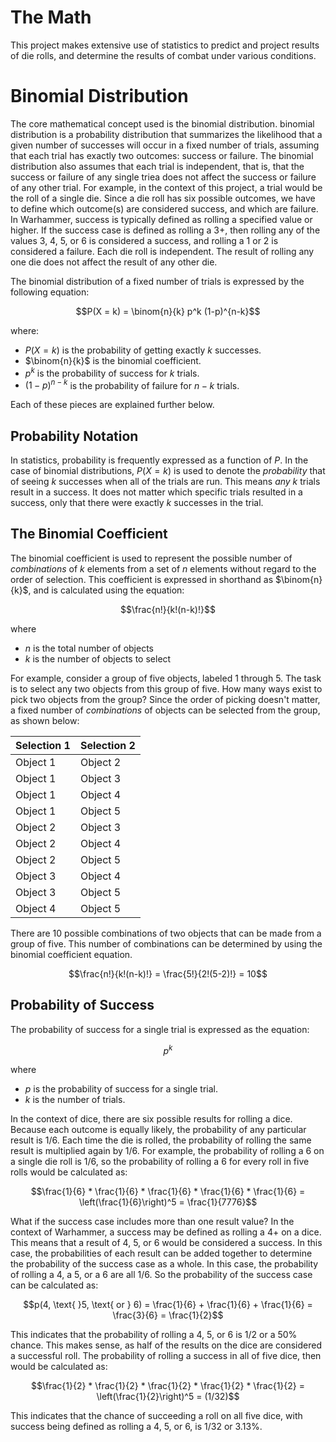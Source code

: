# The Math
This project makes extensive use of statistics to predict and project results of die rolls, and determine the results of combat under various conditions.

# Binomial Distribution
The core mathematical concept used is the binomial distribution. binomial distribution is a probability distribution that summarizes the likelihood that a given number of successes will occur in a fixed number of trials, 
assuming that each trial has exactly two outcomes: success or failure. The binomial distribution also assumes that each trial is independent, that is, that the success or failure of any single triea does not affect the success 
or failure of any other trial. For example, in the context of this project, a trial would be the roll of a single die. Since a die roll has six possible outcomes, we have to define which outcome(s) are considered success, and 
which are failure. In Warhammer, success is typically defined as rolling a specified value or higher. If the success case is defined as rolling a 3+, then rolling any of the values 3, 4, 5, or 6 is considered a success, and 
rolling a 1 or 2 is considered a failure. Each die roll is independent. The result of rolling any one die does not affect the result of any other die.

The binomial distribution of a fixed number of trials is expressed by the following equation:

$$P(X = k) = \binom{n}{k} p^k (1-p)^{n-k}$$

where:

- $P(X = k)$ is the probability of getting exactly $k$ successes.
- $\binom{n}{k}$ is the binomial coefficient.
- $p^k$ is the probability of success for $k$ trials.
- $(1-p)^{n-k}$ is the probability of failure for $n-k$ trials.

Each of these pieces are explained further below.

## Probability Notation
In statistics, probability is frequently expressed as a function of $P$. In the case of binomial distributions, $P(X=k)$ is used to denote the *probability* that of seeing $k$ successes when all of the trials are run. This 
means *any* $k$ trials result in a success. It does not matter which specific trials resulted in a success, only that there were exactly $k$ successes in the trial.

## The Binomial Coefficient
The binomial coefficient is used to represent the possible number of *combinations* of $k$ elements from a set of $n$ elements without regard to the order of selection. This coefficient is expressed in shorthand as $\binom{n}{k}$, and is 
calculated using the equation:

$$\frac{n!}{k!(n-k)!}$$

where 
- $n$ is the total number of objects
- $k$ is the number of objects to select

For example, consider a group of five objects, labeled 1 through 5. The task is to select any two objects from this group of five. How many ways exist to pick two objects from the group? Since the order of picking doesn't 
matter, a fixed number of *combinations* of objects can be selected from the group, as shown below:
 
| Selection 1 | Selection 2 |
|----------|----------|
| Object 1 | Object 2 |
| Object 1 | Object 3 |
| Object 1 | Object 4 |
| Object 1 | Object 5 |
| Object 2 | Object 3 |
| Object 2 | Object 4 |
| Object 2 | Object 5 |
| Object 3 | Object 4 |
| Object 3 | Object 5 |
| Object 4 | Object 5 |

There are 10 possible combinations of two objects that can be made from a group of five. This number of combinations can be determined by using the binomial coefficient equation.

$$\frac{n!}{k!(n-k)!} = \frac{5!}{2!(5-2)!} = 10$$

## Probability of Success
The probability of success for a single trial is expressed as the equation:

$$p^k$$

where
- $p$ is the probability of success for a single trial.
- $k$ is the number of trials.

In the context of dice, there are six possible results for rolling a dice. Because each outcome is equally likely, the probability of any particular result is $1/6$. Each time the die is rolled, the probability of rolling the 
same result is multiplied again by $1/6$. For example, the probability of rolling a 6 on a single die roll is $1/6$, so the probability of rolling a 6 for every roll in five rolls would be calculated as:

$$\frac{1}{6} * \frac{1}{6} * \frac{1}{6} * \frac{1}{6} * \frac{1}{6} = \left(\frac{1}{6}\right)^5 = \frac{1}{7776}$$

What if the success case includes more than one result value? In the context of Warhammer, a success may be defined as rolling a 4+ on a dice. This means that a result of 4, 5, or 6 would be considered a success. In this case,
the probabilities of each result can be added together to determine the probability of the success case as a whole. In this case, the probability of rolling a 4, a 5, or a 6 are all 1/6. So the probability of the success case
can be calculated as:

$$p(4, \text{ }5, \text{ or } 6) = \frac{1}{6} + \frac{1}{6} + \frac{1}{6} = \frac{3}{6} = \frac{1}{2}$$

This indicates that the probability of rolling a 4, 5, or 6 is 1/2 or a 50% chance. This makes sense, as half of the results on the dice are considered a successful roll. The probability of rolling a success in all of five 
dice, then would be calculated as:

$$\frac{1}{2} * \frac{1}{2} * \frac{1}{2} * \frac{1}{2} * \frac{1}{2} = \left(\frac{1}{2}\right)^5 = (1/32)$$

This indicates that the chance of succeeding a roll on all five dice, with success being defined as rolling a 4, 5, or 6, is $1/32$ or 3.13%.

 